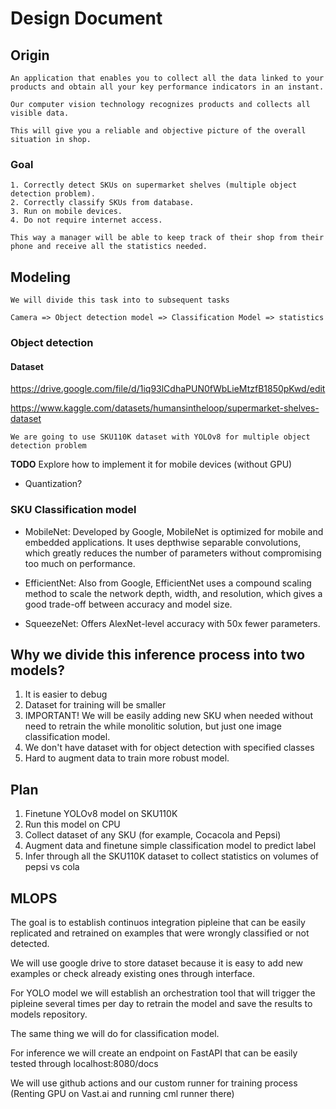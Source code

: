 # Design Document

## Origin

    An application that enables you to collect all the data linked to your products and obtain all your key performance indicators in an instant.

    Our computer vision technology recognizes products and collects all visible data.

    This will give you a reliable and objective picture of the overall situation in shop.

### Goal
    1. Correctly detect SKUs on supermarket shelves (multiple object detection problem).
    2. Correctly classify SKUs from database.
    3. Run on mobile devices.
    4. Do not require internet access.
    
    This way a manager will be able to keep track of their shop from their phone and receive all the statistics needed.


## Modeling

    We will divide this task into to subsequent tasks

    Camera => Object detection model => Classification Model => statistics



### Object detection

#### Dataset 

https://drive.google.com/file/d/1iq93lCdhaPUN0fWbLieMtzfB1850pKwd/edit

https://www.kaggle.com/datasets/humansintheloop/supermarket-shelves-dataset

    We are going to use SKU110K dataset with YOLOv8 for multiple object detection problem

__TODO__
Explore how to implement it for mobile devices (without GPU)
- Quantization?

### SKU Classification model

- MobileNet: Developed by Google, MobileNet is optimized for mobile and embedded applications. It uses depthwise separable convolutions, which greatly reduces the number of parameters without compromising too much on performance.

- EfficientNet: Also from Google, EfficientNet uses a compound scaling method to scale the network depth, width, and resolution, which gives a good trade-off between accuracy and model size.

- SqueezeNet: Offers AlexNet-level accuracy with 50x fewer parameters.


## Why we divide this inference process into two models?

1. It is easier to debug
2. Dataset for training will be smaller
3. IMPORTANT! We will be easily adding new SKU when needed without need to retrain the while monolitic
solution, but just one image classification model.
4. We don't have dataset with for object detection with specified classes
5. Hard to augment data to train more robust model.

## Plan 

1. Finetune YOLOv8 model on SKU110K
2. Run this model on CPU
3. Collect dataset of any SKU (for example, Cocacola and Pepsi)
4. Augment data and finetune simple classification model to predict label
5. Infer through all the SKU110K dataset to collect statistics on volumes of pepsi vs cola


## MLOPS

The goal is to establish continuos integration pipleine that can be easily replicated and retrained
on examples that were wrongly classified or not detected.

We will use google drive to store dataset because it is easy to add new examples or check already
existing ones through interface.

For YOLO model we will establish an orchestration tool that will trigger the pipleine several times
per day to retrain the model and save the results to models repository.

The same thing we will do for classification model.

For inference we will create an endpoint on FastAPI that can be easily tested through localhost:8080/docs

We will use github actions and our custom runner for training process (Renting GPU on Vast.ai and 
running cml runner there)